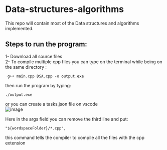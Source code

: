 # Data-structures-algorithms
This repo will contain most of the Data structures and algorithms implemented.

## Steps to run the program:
1- Download all source files <br>
2- To compile multiple cpp files you can type on the terminal while being on the same directory :
   ```
    g++ main.cpp DSA.cpp -o output.exe

   ```
then run the program by typing:
```
./output.exe

```
or you can create a tasks.json file on vscode<br>
![image](https://github.com/KareemYasser101/Data-structures-algorithms/assets/152732674/8abd683f-1f08-4497-b486-3691efdccc22)

Here in the args field you can remove the third line and put:
```
"${wordspaceFolder}/*.cpp",

```
this command tells the compiler to compile all the files with the cpp extension
